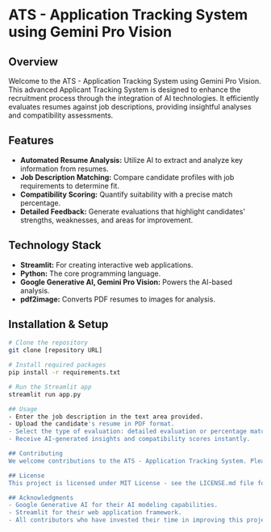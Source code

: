 # ATS - Application Tracking System using Gemini Pro Vision

## Overview
Welcome to the ATS - Application Tracking System using Gemini Pro Vision. This advanced Applicant Tracking System is designed to enhance the recruitment process through the integration of AI technologies. It efficiently evaluates resumes against job descriptions, providing insightful analyses and compatibility assessments.

## Features
- **Automated Resume Analysis:** Utilize AI to extract and analyze key information from resumes.
- **Job Description Matching:** Compare candidate profiles with job requirements to determine fit.
- **Compatibility Scoring:** Quantify suitability with a precise match percentage.
- **Detailed Feedback:** Generate evaluations that highlight candidates' strengths, weaknesses, and areas for improvement.

## Technology Stack
- **Streamlit:** For creating interactive web applications.
- **Python:** The core programming language.
- **Google Generative AI, Gemini Pro Vision:** Powers the AI-based analysis.
- **pdf2image:** Converts PDF resumes to images for analysis.

## Installation & Setup
```bash
# Clone the repository
git clone [repository URL]

# Install required packages
pip install -r requirements.txt

# Run the Streamlit app
streamlit run app.py

## Usage
- Enter the job description in the text area provided.
- Upload the candidate's resume in PDF format.
- Select the type of evaluation: detailed evaluation or percentage match.
- Receive AI-generated insights and compatibility scores instantly.

## Contributing
We welcome contributions to the ATS - Application Tracking System. Please read our contributing guidelines for our code of conduct and the process for submitting pull requests.

## License
This project is licensed under MIT License - see the LICENSE.md file for details.

## Acknowledgments
- Google Generative AI for their AI modeling capabilities.
- Streamlit for their web application framework.
- All contributors who have invested their time in improving this project.
